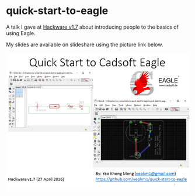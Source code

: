 # quick-start-to-eagle
A talk I gave at [Hackware v1.7](https://www.facebook.com/events/180525638991544/) about introducing people to the basics of using Eagle.

My slides are available on slideshare using the picture link below.

[![My slides on slideshare](images/first-slide.png)](http://www.slideshare.net/yeokm1/quick-start-to-cadsoft-eagle)

